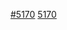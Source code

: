 [#5170](https://codeberg.org/Freeyourgadget/Gadgetbridge/pulls/5170)
[5170](https://codeberg.org/Freeyourgadget/Gadgetbridge/pulls/5170)
